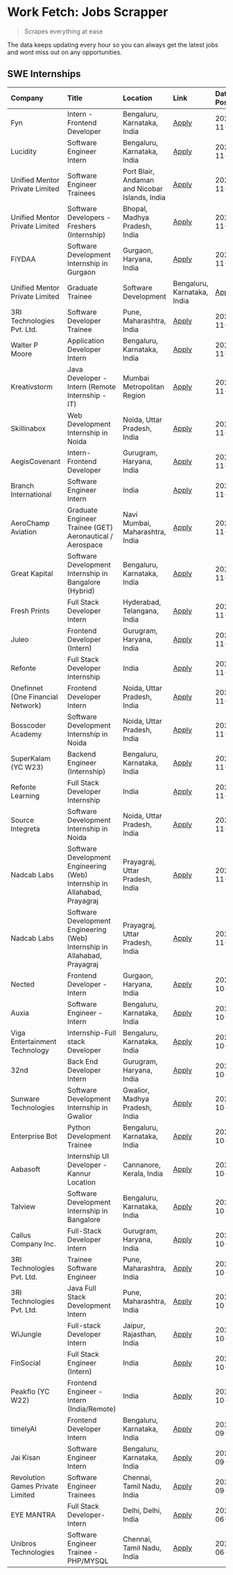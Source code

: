 # Work Fetch: Jobs Scrapper
> Scrapes everything at ease

The data keeps updating every hour so you can always get the latest jobs and wont miss out on any opportunities.

## SWE Internships
<!--START_SECTION:workfetch-->
| Company                           | Title                                                                     | Location                                       | Link                                                                                                                                                                                                                                        | Date Posted   |
|:----------------------------------|:--------------------------------------------------------------------------|:-----------------------------------------------|:--------------------------------------------------------------------------------------------------------------------------------------------------------------------------------------------------------------------------------------------|:--------------|
| Fyn                               | Intern - Frontend Developer                                               | Bengaluru, Karnataka, India                    | [Apply](https://in.linkedin.com/jobs/view/intern-frontend-developer-at-fyn-4079706595?position=21&pageNum=0&refId=uiLmnyp4kR1shmUeHcjyRg%3D%3D&trackingId=6Cj4KHC9FEuFxsQg91Sh3g%3D%3D)                                                     | 2024-11-21    |
| Lucidity                          | Software Engineer Intern                                                  | Bengaluru, Karnataka, India                    | [Apply](https://in.linkedin.com/jobs/view/software-engineer-intern-at-lucidity-4081805788?position=35&pageNum=0&refId=uiLmnyp4kR1shmUeHcjyRg%3D%3D&trackingId=f6JajhjE8gLN7i19rMd6UA%3D%3D)                                                 | 2024-11-21    |
| Unified Mentor Private Limited    | Software Engineer Trainees                                                | Port Blair, Andaman and Nicobar Islands, India | [Apply](https://in.linkedin.com/jobs/view/software-engineer-trainees-at-unified-mentor-private-limited-4079707508?position=50&pageNum=0&refId=uiLmnyp4kR1shmUeHcjyRg%3D%3D&trackingId=Q21oMt%2BwizCcqgxXDf7SoA%3D%3D)                       | 2024-11-21    |
| Unified Mentor Private Limited    | Software Developers - Freshers (Internship)                               | Bhopal, Madhya Pradesh, India                  | [Apply](https://in.linkedin.com/jobs/view/software-developers-freshers-internship-at-unified-mentor-private-limited-4078446287?position=20&pageNum=0&refId=uiLmnyp4kR1shmUeHcjyRg%3D%3D&trackingId=sj3WbJvwubzXRoHz5RGJ0g%3D%3D)            | 2024-11-20    |
| FiYDAA                            | Software Development Internship in Gurgaon                                | Gurgaon, Haryana, India                        | [Apply](https://in.linkedin.com/jobs/view/software-development-internship-in-gurgaon-at-fiydaa-4080399455?position=29&pageNum=0&refId=uiLmnyp4kR1shmUeHcjyRg%3D%3D&trackingId=ysJRI5EAm0AhW4Oo9Sfb%2Bw%3D%3D)                               | 2024-11-20    |
| Unified Mentor Private Limited    | Graduate Trainee | Software Development                                   | Bengaluru, Karnataka, India                    | [Apply](https://in.linkedin.com/jobs/view/graduate-trainee-software-development-at-unified-mentor-private-limited-4078450070?position=56&pageNum=0&refId=uiLmnyp4kR1shmUeHcjyRg%3D%3D&trackingId=av8IE3xwD8sILn1p9nBmXA%3D%3D)              | 2024-11-20    |
| 3RI Technologies Pvt. Ltd.        | Software Developer Trainee                                                | Pune, Maharashtra, India                       | [Apply](https://in.linkedin.com/jobs/view/software-developer-trainee-at-3ri-technologies-pvt-ltd-4080283578?position=19&pageNum=0&refId=uiLmnyp4kR1shmUeHcjyRg%3D%3D&trackingId=kzqwOFFMbRlsBA%2B6SxPyIQ%3D%3D)                             | 2024-11-19    |
| Walter P Moore                    | Application Developer Intern                                              | Bengaluru, Karnataka, India                    | [Apply](https://in.linkedin.com/jobs/view/application-developer-intern-at-walter-p-moore-4077126811?position=27&pageNum=0&refId=uiLmnyp4kR1shmUeHcjyRg%3D%3D&trackingId=qSt8i8q%2F28h%2BdF2Wrgj6dw%3D%3D)                                   | 2024-11-18    |
| Kreativstorm                      | Java Developer - Intern (Remote Internship - IT)                          | Mumbai Metropolitan Region                     | [Apply](https://in.linkedin.com/jobs/view/java-developer-intern-remote-internship-it-at-kreativstorm-4079340084?position=53&pageNum=0&refId=uiLmnyp4kR1shmUeHcjyRg%3D%3D&trackingId=Hanvv4SJ5KJyOYt5wpn3ow%3D%3D)                           | 2024-11-18    |
| Skillinabox                       | Web Development Internship in Noida                                       | Noida, Uttar Pradesh, India                    | [Apply](https://in.linkedin.com/jobs/view/web-development-internship-in-noida-at-skillinabox-4077783016?position=30&pageNum=0&refId=uiLmnyp4kR1shmUeHcjyRg%3D%3D&trackingId=MaRUcyCEux1N933s2Cf1MQ%3D%3D)                                   | 2024-11-16    |
| AegisCovenant                     | Intern- Frontend Developer                                                | Gurugram, Haryana, India                       | [Apply](https://in.linkedin.com/jobs/view/intern-frontend-developer-at-aegiscovenant-4077391475?position=31&pageNum=0&refId=uiLmnyp4kR1shmUeHcjyRg%3D%3D&trackingId=ADnphlorRlobzznsCFv2ow%3D%3D)                                           | 2024-11-15    |
| Branch International              | Software Engineer Intern                                                  | India                                          | [Apply](https://in.linkedin.com/jobs/view/software-engineer-intern-at-branch-international-4054425650?position=39&pageNum=0&refId=uiLmnyp4kR1shmUeHcjyRg%3D%3D&trackingId=d1UiyMH3sPD1PnSRvULHTg%3D%3D)                                     | 2024-11-15    |
| AeroChamp Aviation                | Graduate Engineer Trainee (GET) Aeronautical / Aerospace                  | Navi Mumbai, Maharashtra, India                | [Apply](https://in.linkedin.com/jobs/view/graduate-engineer-trainee-get-aeronautical-aerospace-at-aerochamp-aviation-4075807848?position=46&pageNum=0&refId=uiLmnyp4kR1shmUeHcjyRg%3D%3D&trackingId=0Pek%2FAKV72OvZ97lSpfAzw%3D%3D)         | 2024-11-15    |
| Great Kapital                     | Software Development Internship in Bangalore (Hybrid)                     | Bengaluru, Karnataka, India                    | [Apply](https://in.linkedin.com/jobs/view/software-development-internship-in-bangalore-hybrid-at-great-kapital-4074322094?position=22&pageNum=0&refId=uiLmnyp4kR1shmUeHcjyRg%3D%3D&trackingId=F55TQJMg%2FI0ygRg7adNagw%3D%3D)               | 2024-11-12    |
| Fresh Prints                      | Full Stack Developer Intern                                               | Hyderabad, Telangana, India                    | [Apply](https://in.linkedin.com/jobs/view/full-stack-developer-intern-at-fresh-prints-4074759619?position=32&pageNum=0&refId=uiLmnyp4kR1shmUeHcjyRg%3D%3D&trackingId=zYrCqQ5SvOOSPeUKGhGaLg%3D%3D)                                          | 2024-11-12    |
| Juleo                             | Frontend Developer (Intern)                                               | Gurugram, Haryana, India                       | [Apply](https://in.linkedin.com/jobs/view/frontend-developer-intern-at-juleo-4072443159?position=43&pageNum=0&refId=uiLmnyp4kR1shmUeHcjyRg%3D%3D&trackingId=4bG0Zlb%2BrpOisFnOZQZQbQ%3D%3D)                                                 | 2024-11-12    |
| Refonte                           | Full Stack Developer Internship                                           | India                                          | [Apply](https://in.linkedin.com/jobs/view/full-stack-developer-internship-at-refonte-4071576773?position=37&pageNum=0&refId=uiLmnyp4kR1shmUeHcjyRg%3D%3D&trackingId=U51FlZPxcNwyQHHCL61awg%3D%3D)                                           | 2024-11-07    |
| Onefinnet (One Financial Network) | Frontend Developer Intern                                                 | Noida, Uttar Pradesh, India                    | [Apply](https://in.linkedin.com/jobs/view/frontend-developer-intern-at-onefinnet-one-financial-network-4067260672?position=47&pageNum=0&refId=uiLmnyp4kR1shmUeHcjyRg%3D%3D&trackingId=RI2QU8RprHmvgLkeBmjhtQ%3D%3D)                         | 2024-11-07    |
| Bosscoder Academy                 | Software Development Internship in Noida                                  | Noida, Uttar Pradesh, India                    | [Apply](https://in.linkedin.com/jobs/view/software-development-internship-in-noida-at-bosscoder-academy-4070090866?position=8&pageNum=0&refId=uiLmnyp4kR1shmUeHcjyRg%3D%3D&trackingId=6qdZIK4g5x1WbDA2AtuUuQ%3D%3D)                         | 2024-11-06    |
| SuperKalam (YC W23)               | Backend Engineer (Internship)                                             | Bengaluru, Karnataka, India                    | [Apply](https://in.linkedin.com/jobs/view/backend-engineer-internship-at-superkalam-yc-w23-4069134451?position=26&pageNum=0&refId=uiLmnyp4kR1shmUeHcjyRg%3D%3D&trackingId=OWMNUJvExrL3TxPtKiOpTA%3D%3D)                                     | 2024-11-06    |
| Refonte Learning                  | Full Stack Developer Internship                                           | India                                          | [Apply](https://in.linkedin.com/jobs/view/full-stack-developer-internship-at-refonte-learning-4070516081?position=34&pageNum=0&refId=uiLmnyp4kR1shmUeHcjyRg%3D%3D&trackingId=lBB0xIxRXufr7fqXewTQrQ%3D%3D)                                  | 2024-11-06    |
| Source Integreta                  | Software Development Internship in Noida                                  | Noida, Uttar Pradesh, India                    | [Apply](https://in.linkedin.com/jobs/view/software-development-internship-in-noida-at-source-integreta-4066120527?position=11&pageNum=0&refId=uiLmnyp4kR1shmUeHcjyRg%3D%3D&trackingId=HQKNhHR2VodgdWyoB7BmBA%3D%3D)                         | 2024-11-02    |
| Nadcab Labs                       | Software Development Engineering (Web) Internship in Allahabad, Prayagraj | Prayagraj, Uttar Pradesh, India                | [Apply](https://in.linkedin.com/jobs/view/software-development-engineering-web-internship-in-allahabad-prayagraj-at-nadcab-labs-4064940107?position=2&pageNum=0&refId=uiLmnyp4kR1shmUeHcjyRg%3D%3D&trackingId=UHPkkAjgiwOf91WM9b09EQ%3D%3D) | 2024-11-01    |
| Nadcab Labs                       | Software Development Engineering (Web) Internship in Allahabad, Prayagraj | Prayagraj, Uttar Pradesh, India                | [Apply](https://in.linkedin.com/jobs/view/software-development-engineering-web-internship-in-allahabad-prayagraj-at-nadcab-labs-4064934919?position=3&pageNum=0&refId=uiLmnyp4kR1shmUeHcjyRg%3D%3D&trackingId=fFzmfmuTRCCQsLN0mtYv5g%3D%3D) | 2024-11-01    |
| Nected                            | Frontend Developer - Intern                                               | Gurgaon, Haryana, India                        | [Apply](https://in.linkedin.com/jobs/view/frontend-developer-intern-at-nected-4060911002?position=6&pageNum=0&refId=uiLmnyp4kR1shmUeHcjyRg%3D%3D&trackingId=44Da4IUs0%2BzYM9aSfgNw4g%3D%3D)                                                 | 2024-10-29    |
| Auxia                             | Software Engineer - Intern                                                | Bengaluru, Karnataka, India                    | [Apply](https://in.linkedin.com/jobs/view/software-engineer-intern-at-auxia-4060904544?position=16&pageNum=0&refId=uiLmnyp4kR1shmUeHcjyRg%3D%3D&trackingId=Y6F4lpgMC3gXxnPZCqne%2Bw%3D%3D)                                                  | 2024-10-29    |
| Viga Entertainment Technology     | Internship-Full stack Developer                                           | Bengaluru, Karnataka, India                    | [Apply](https://in.linkedin.com/jobs/view/internship-full-stack-developer-at-viga-entertainment-technology-4061962911?position=36&pageNum=0&refId=uiLmnyp4kR1shmUeHcjyRg%3D%3D&trackingId=LyBhXBHO%2FZZSHZvaOpPydA%3D%3D)                   | 2024-10-29    |
| 32nd                              | Back End Developer Intern                                                 | Gurugram, Haryana, India                       | [Apply](https://in.linkedin.com/jobs/view/back-end-developer-intern-at-32nd-4062280105?position=40&pageNum=0&refId=uiLmnyp4kR1shmUeHcjyRg%3D%3D&trackingId=s%2BHvmBzls%2F7VNfVD0OXxHw%3D%3D)                                                | 2024-10-29    |
| Sunware Technologies              | Software Development Internship in Gwalior                                | Gwalior, Madhya Pradesh, India                 | [Apply](https://in.linkedin.com/jobs/view/software-development-internship-in-gwalior-at-sunware-technologies-4059018500?position=12&pageNum=0&refId=uiLmnyp4kR1shmUeHcjyRg%3D%3D&trackingId=T1dwwWz40XKZbwkzhYByTw%3D%3D)                   | 2024-10-25    |
| Enterprise Bot                    | Python Development Trainee                                                | Bengaluru, Karnataka, India                    | [Apply](https://in.linkedin.com/jobs/view/python-development-trainee-at-enterprise-bot-4059097615?position=23&pageNum=0&refId=uiLmnyp4kR1shmUeHcjyRg%3D%3D&trackingId=8qMvIwJV%2FBilMpkMc694Sg%3D%3D)                                       | 2024-10-25    |
| Aabasoft                          | Internship UI Developer - Kannur Location                                 | Cannanore, Kerala, India                       | [Apply](https://in.linkedin.com/jobs/view/internship-ui-developer-kannur-location-at-aabasoft-4055898437?position=18&pageNum=0&refId=uiLmnyp4kR1shmUeHcjyRg%3D%3D&trackingId=ba4cw4Oa5LOgG9NCI7bK7g%3D%3D)                                  | 2024-10-21    |
| Talview                           | Software Development Internship in Bangalore                              | Bengaluru, Karnataka, India                    | [Apply](https://in.linkedin.com/jobs/view/software-development-internship-in-bangalore-at-talview-4055420944?position=4&pageNum=0&refId=uiLmnyp4kR1shmUeHcjyRg%3D%3D&trackingId=SaCOelRn%2Fezh3AaaLQNo8Q%3D%3D)                             | 2024-10-20    |
| Callus Company Inc.               | Full-Stack Developer Intern                                               | Gurugram, Haryana, India                       | [Apply](https://in.linkedin.com/jobs/view/full-stack-developer-intern-at-callus-company-inc-4052948592?position=28&pageNum=0&refId=uiLmnyp4kR1shmUeHcjyRg%3D%3D&trackingId=wwPHjBy9BdOL%2B3IjKQ1dCA%3D%3D)                                  | 2024-10-18    |
| 3RI Technologies Pvt. Ltd.        | Trainee Software Engineer                                                 | Pune, Maharashtra, India                       | [Apply](https://in.linkedin.com/jobs/view/trainee-software-engineer-at-3ri-technologies-pvt-ltd-4048233384?position=45&pageNum=0&refId=uiLmnyp4kR1shmUeHcjyRg%3D%3D&trackingId=89pc9GQspJj0txlyiocnKA%3D%3D)                                | 2024-10-15    |
| 3RI Technologies Pvt. Ltd.        | Java Full Stack Development Intern                                        | Pune, Maharashtra, India                       | [Apply](https://in.linkedin.com/jobs/view/java-full-stack-development-intern-at-3ri-technologies-pvt-ltd-4048231995?position=49&pageNum=0&refId=uiLmnyp4kR1shmUeHcjyRg%3D%3D&trackingId=XECGfqKVdBvE343n0cPfkg%3D%3D)                       | 2024-10-15    |
| WiJungle                          | Full-stack Developer Intern                                               | Jaipur, Rajasthan, India                       | [Apply](https://in.linkedin.com/jobs/view/full-stack-developer-intern-at-wijungle-4048227759?position=54&pageNum=0&refId=uiLmnyp4kR1shmUeHcjyRg%3D%3D&trackingId=7mj7bQViUwS4STxaiuTj9Q%3D%3D)                                              | 2024-10-15    |
| FinSocial                         | Full Stack Engineer (Intern)                                              | India                                          | [Apply](https://in.linkedin.com/jobs/view/full-stack-engineer-intern-at-finsocial-4041564486?position=60&pageNum=0&refId=uiLmnyp4kR1shmUeHcjyRg%3D%3D&trackingId=vP4HkOUjIavMSduLRmntrw%3D%3D)                                              | 2024-10-06    |
| Peakflo (YC W22)                  | Frontend Engineer - Intern (India/Remote)                                 | India                                          | [Apply](https://in.linkedin.com/jobs/view/frontend-engineer-intern-india-remote-at-peakflo-yc-w22-4037729755?position=7&pageNum=0&refId=uiLmnyp4kR1shmUeHcjyRg%3D%3D&trackingId=CxVcS7c0loSXRvQ8ocnTOg%3D%3D)                               | 2024-10-01    |
| timelyAI                          | Frontend Developer Intern                                                 | Bengaluru, Karnataka, India                    | [Apply](https://in.linkedin.com/jobs/view/frontend-developer-intern-at-timelyai-4030925040?position=9&pageNum=0&refId=uiLmnyp4kR1shmUeHcjyRg%3D%3D&trackingId=7zm9YDcx7RYZ3BbAQIYmPA%3D%3D)                                                 | 2024-09-20    |
| Jai Kisan                         | Software Engineer Intern                                                  | Bengaluru, Karnataka, India                    | [Apply](https://in.linkedin.com/jobs/view/software-engineer-intern-at-jai-kisan-4024075360?position=41&pageNum=0&refId=uiLmnyp4kR1shmUeHcjyRg%3D%3D&trackingId=tg5oRKvuQDW8Lpcnazzpfw%3D%3D)                                                | 2024-09-09    |
| Revolution Games Private Limited  | Software Engineer Trainees                                                | Chennai, Tamil Nadu, India                     | [Apply](https://in.linkedin.com/jobs/view/software-engineer-trainees-at-revolution-games-private-limited-4015912927?position=38&pageNum=0&refId=uiLmnyp4kR1shmUeHcjyRg%3D%3D&trackingId=K0E1yhOKqSHDc%2BPDbdGcGA%3D%3D)                     | 2024-09-02    |
| EYE MANTRA                        | Full Stack Developer- Intern                                              | Delhi, Delhi, India                            | [Apply](https://in.linkedin.com/jobs/view/full-stack-developer-intern-at-eye-mantra-3960988037?position=55&pageNum=0&refId=uiLmnyp4kR1shmUeHcjyRg%3D%3D&trackingId=vkNJT9XHMpWkWqoHis2ROA%3D%3D)                                            | 2024-06-28    |
| Unibros Technologies              | Software Engineer Trainee - PHP/MYSQL                                     | Chennai, Tamil Nadu, India                     | [Apply](https://in.linkedin.com/jobs/view/software-engineer-trainee-php-mysql-at-unibros-technologies-3656599241?position=51&pageNum=0&refId=uiLmnyp4kR1shmUeHcjyRg%3D%3D&trackingId=OGFw5%2BMEWCFpLy8LK3Kzuw%3D%3D)                        | 2023-06-12    |
<!--END_SECTION:workfetch-->

